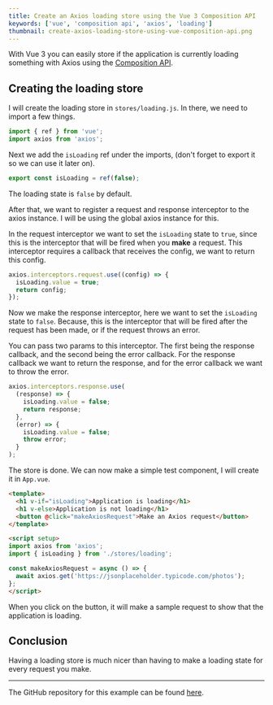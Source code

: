 ```yaml
---
title: Create an Axios loading store using the Vue 3 Composition API
keywords: ['vue', 'composition api', 'axios', 'loading']
thumbnail: create-axios-loading-store-using-vue-composition-api.png
---
```


With Vue 3 you can easily store if the application is currently loading something with Axios using the [Composition API](https://vuejs.org/guide/extras/composition-api-faq.html).

## Creating the loading store

I will create the loading store in `stores/loading.js`. In there, we need to import a few things.

```js
import { ref } from 'vue';
import axios from 'axios';
```

Next we add the `isLoading` ref under the imports, (don't forget to export it so we can use it later on).

```js
export const isLoading = ref(false);
```

The loading state is `false` by default.

After that, we want to register a request and response interceptor to the axios instance. I will be using the global axios instance for this.

In the request interceptor we want to set the `isLoading` state to `true`, since this is the interceptor that will be fired when you **make** a request. This interceptor requires a callback that receives the config, we want to return this config.

```js
axios.interceptors.request.use((config) => {
  isLoading.value = true;
  return config;
});
```

Now we make the response interceptor, here we want to set the `isLoading` state to `false`. Because, this is the interceptor that will be fired after the request has been made, or if the request throws an error.

You can pass two params to this interceptor. The first being the response callback, and the second being the error callback. For the response callback we want to return the response, and for the error callback we want to throw the error.

```js
axios.interceptors.response.use(
  (response) => {
    isLoading.value = false;
    return response;
  },
  (error) => {
    isLoading.value = false;
    throw error;
  }
);
```

The store is done. We can now make a simple test component, I will create it in `App.vue`.

```html
<template>
  <h1 v-if="isLoading">Application is loading</h1>
  <h1 v-else>Application is not loading</h1>
  <button @click="makeAxiosRequest">Make an Axios request</button>
</template>

<script setup>
import axios from 'axios';
import { isLoading } from './stores/loading';

const makeAxiosRequest = async () => {
  await axios.get('https://jsonplaceholder.typicode.com/photos');
};
</script>
```

When you click on the button, it will make a sample request to show that the application is loading.

## Conclusion

Having a loading store is much nicer than having to make a loading state for every request you make.

---

The GitHub repository for this example can be found [here](https://github.com/NukeJS/axios-loading-store-composition-api).